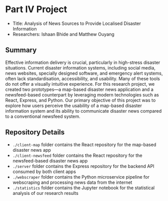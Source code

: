 # Part IV Project
- Title: Analysis of News Sources to Provide Localised Disaster Information
- Researchers: Ishaan Bhide and Matthew Ouyang

## Summary
Effective information delivery is crucial, particularly in high-stress disaster situations. Current disaster information systems, including social media, news websites, specially designed software, and emergency alert systems, often lack standardisation, accessibility, and usability. Many of these tools do not offer a visually intuitive experience. For this research project, we created two prototypes—a map-based disaster news application and a newsfeed-based counterpart by leveraging modern technologies such as React, Express, and Python. Our primary objective of this project was to explore how users perceive the usability of a map-based disaster information system and its ability to communicate disaster news compared to a conventional newsfeed system.

## Repository Details
- `./client-map` folder contains the React repository for the map-based disaster news app
- `./client-newsfeed` folder contains the React repository for the newsfeed-based disaster news app
- `./server` folder contains the Express repository for the backend API consumed by both client apps
- `./webscraper` folder contains the Python microservice pipeline for webscraping and processing news data from the internet
- `./statistics` folder contains the Jupyter notebook for the statistical analysis of our research results
